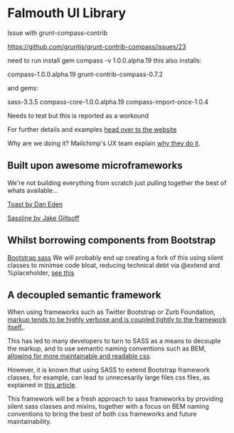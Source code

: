 Falmouth UI Library
===================

Issue with grunt-compass-contrib

https://github.com/gruntjs/grunt-contrib-compass/issues/23

need to run install gem compass -v 1.0.0.alpha.19 this also installs: 

compass-1.0.0.alpha.19
grunt-contrib-compass-0.7.2

and gems:

sass-3.3.5
compass-core-1.0.0.alpha.19
compass-import-once-1.0.4

Needs to test but this is reported as a workound

For further details and examples [head over to the website](http://ucfalmouth.github.io/fu-ui/)

Why are we doing it? Mailchimp's UX team explain [why they do it](https://ux.mailchimp.com/patterns).

## Built upon awesome microframeworks

We're not building everything from scratch just pulling together the best of whats available...

[Toast by Dan Eden](http://daneden.github.io/Toast/)

[Sassline by Jake Giltsoff](http://sassline.com/)

## Whilst borrowing components from Bootstrap

[Bootstrap sass](https://github.com/twbs/bootstrap-sass)
We will probably end up creating a fork of this using silent classes to minimse code bloat, reducing technical debt via @extend and %placeholder, [see this](https://coderwall.com/p/wixovg)

## A decoupled semantic framework

When using frameworks such as Twitter Bootstrap or Zurb Foundation, [markup tends to be highly verbose and is coupled tightly to the framework itself.](https://coderwall.com/p/wixovg).

This has led to many developers to turn to SASS as a means to decouple the markup, and to use semantic naming conventions such as BEM, 
[allowing for more maintainable and readable css](http://www.integralist.co.uk/posts/maintainable-css-with-bem/).

However, it is known that using SASS to extend Bootstrap framework classes, for example, can lead to unnecesarily large files css files, as explained in [this article](http://thesassway.com/editorial/sass-doesnt-create-bad-code-bad-coders-do).

This framework will be a fresh approach to sass frameworks by providing silent sass classes and mixins, together with a focus on BEM naming conventions to bring the best of both css frameworks and future maintainability.
